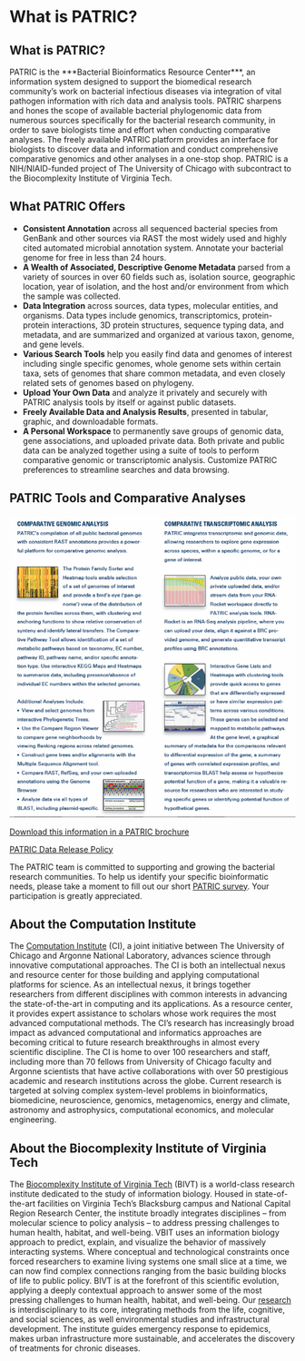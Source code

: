 # What is PATRIC?

## What is PATRIC?
<p>PATRIC is the ***Bacterial Bioinformatics Resource Center***, an information system
    designed to support the biomedical research community’s work on bacterial infectious diseases via
    integration of vital pathogen information with rich data and analysis tools. PATRIC sharpens and hones
    the scope of available bacterial phylogenomic data from numerous sources specifically for the bacterial
    research community, in order to save biologists time and effort when conducting comparative analyses.
    The freely available PATRIC platform provides an interface for biologists to discover data and
    information and conduct comprehensive comparative genomics and other analyses in a one-stop shop. PATRIC
    is a NIH/NIAID-funded project of The University of Chicago with subcontract to the Biocomplexity
    Institute of Virginia Tech.</p>

## What PATRIC Offers

* **Consistent Annotation** across all sequenced bacterial species from GenBank and other sources via RAST the most widely used and highly cited automated microbial annotation system. Annotate your bacterial genome for free in less than 24 hours.
* **A Wealth of Associated, Descriptive Genome Metadata** parsed from a variety of sources in over 60 fields such as, isolation source, geographic location, year of isolation, and the host and/or environment from which the sample was collected.
* **Data Integration** across sources, data types, molecular entities, and organisms. Data types include genomics, transcriptomics, protein-protein interactions, 3D protein structures, sequence typing data, and metadata, and are summarized and organized at various taxon, genome, and gene levels.
* **Various Search Tools** help you easily find data and genomes of interest including single specific genomes, whole genome sets within certain taxa, sets of genomes that share common metadata, and even closely related sets of genomes based on phylogeny.
* **Upload Your Own Data** and analyze it privately and securely with PATRIC analysis tools by itself or against public datasets.
* **Freely Available Data and Analysis Results**, presented in tabular, graphic, and downloadable formats.
* **A Personal Workspace** to permanently save groups of genomic data, gene associations, and uploaded private data. Both private and public data can be analyzed together using a suite of tools to perform comparative genomic or transcriptomic analysis. Customize PATRIC preferences to streamline searches and data browsing.

## PATRIC Tools and Comparative Analyses
[![Comparative Analyses](./images/Comarative-Analyses-970x1024.png)](./images/Comarative-Analyses.png)

[Download this information in a PATRIC brochure](./images/PATRIC_Final_Pamphlet.pdf)

[PATRIC Data Release Policy](http://enews.patricbrc.org/data-release-policy/)

The PATRIC team is committed to supporting and growing the bacterial research communities. To help us
    identify your specific bioinformatic needs, please take a moment to fill out our short <a
            href="https://survey.vt.edu/survey/entry.jsp?id=1285273366861">PATRIC survey</a>. Your
    participation is greatly appreciated.

## About the Computation Institute
<p>The <a href="https://www.ci.uchicago.edu/" target="_blank">Computation Institute</a> (CI), a joint initiative between The University of Chicago and Argonne National Laboratory, advances science through innovative computational approaches.
The CI is both an intellectual nexus and resource center for those building and applying computational
platforms for science. As an intellectual nexus, it brings together researchers from different
disciplines with common interests in advancing the state-of-the-art in computing and its applications.
As a resource center, it provides expert assistance to scholars whose work requires the most advanced
computational methods. The CI’s research has increasingly broad impact as advanced computational and
informatics approaches are becoming critical to future research breakthroughs in almost every scientific
discipline. The CI is home to over 100 researchers and staff, including more than 70 fellows from
University of Chicago faculty and Argonne scientists that have active collaborations with over 50
prestigious academic and research institutions across the globe. Current research is targeted at solving
complex system-level problems in bioinformatics, biomedicine, neuroscience, genomics, metagenomics,
energy and climate, astronomy and astrophysics, computational economics, and molecular engineering.</p>

## About the Biocomplexity Institute of Virginia Tech
<p>The <a href="http://bi.vt.edu/" target="_blank">Biocomplexity
Institute of Virginia Tech</a> (BIVT) is a world-class research institute dedicated to the study of
information biology. Housed in state-of-the-art facilities on Virginia Tech’s Blacksburg campus and
National Capital Region Research Center, the institute broadly integrates disciplines – from molecular
science to policy analysis – to address pressing challenges to human health, habitat, and well-being.
VBIT uses an information biology approach to predict, explain, and visualize the behavior of massively
interacting systems. Where conceptual and technological constraints once forced researchers to examine
living systems one small slice at a time, we can now find complex connections ranging from the basic
building blocks of life to public policy. BIVT is at the forefront of this scientific evolution,
applying a deeply contextual approach to answer some of the most pressing challenges to human health,
habitat, and well-being. Our <a href="http://bi.vt.edu/research" target="_blank">research</a>
is interdisciplinary to its core, integrating methods from the life, cognitive, and social sciences, as
well environmental studies and infrastructural development. The institute guides emergency response to
epidemics, makes urban infrastructure more sustainable, and accelerates the discovery of treatments for
chronic diseases.</p>
